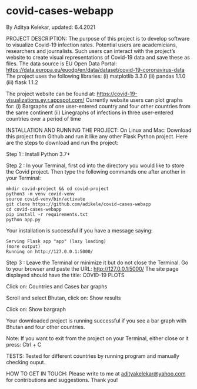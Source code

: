 # covid-cases-webapp
By Aditya Kelekar, updated: 6.4.2021

PROJECT DESCRIPTION: 
The purpose of this project is to develop software to visualize Covid-19 infection rates. 
Potential users are academicians, researchers and journalists. Such users can interact with the project’s website to create visual representations of Covid-19 data and save these as files. 
The data source is EU Open Data Portal: https://data.europa.eu/euodp/en/data/dataset/covid-19-coronavirus-data 
The project uses the following libraries: (i) matplotlib 3.3.0 (ii) pandas 1.1.0 (iii) flask 1.1.2

The project website can be found at: https://covid-19-visualizations.ey.r.appspot.com/ 
Currently website users can plot graphs for:
(i) Bargraphs of one user-entered country and four other countries from the same continent
(ii) Linegraphs of infections in three user-entered countries over a period of time

INSTALLATION AND RUNNING THE PROJECT:
On Linux and Mac:
Download this project from Github and run it like any other Flask Python project.
Here are the steps to download and run the project:

Step 1 : Install Python 3.7+ 

Step 2 : In your Terminal, first cd into the directory you would like to store the Covid project. 
Then type the following commands one after another in your Terminal:
```
mkdir covid-project && cd covid-project
python3 -m venv covid-venv
source covid-venv/bin/activate
git clone https://github.com/adikele/covid-cases-webapp
cd covid-cases-webapp
pip install -r requirements.txt
python app.py 
```

Your installation is successful if you have a message saying:
```
Serving Flask app "app" (lazy loading)
(more output)
Running on http://127.0.0.1:5000/
```

Step 3 : Leave the Terminal or minimize it but do not close the Terminal. 
Go to your browser and paste the URL: http://127.0.0.1:5000/
The site page displayed should have the title: COVID-19 PLOTS

Click on: Countries and Cases bar graphs

Scroll and select Bhutan, click on: Show results

Click on: Show bargraph

Your downloaded project is running successful if you see a bar graph with Bhutan and four other countries.

Note: If you want to exit from the project on your Terminal, either close or it press: Ctrl + C

TESTS:
Tested for different countries by running program and manually checking ouput. 

HOW TO GET IN TOUCH: 
Please write to me at adityakelekar@yahoo.com for contributions and suggestions. Thank you!
